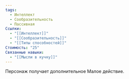 ```yaml
---
tags:
  - Интеллект
  - Сообразительность
  - Пассивная
Ссылки:
  - "[[Интеллект]]"
  - "[[Сообразительность]]"
  - "[[Типы способностей]]"
Стоимость: "25"
Связанные навыки:
  - "[[Мысли в кучку]]"
---
```

Персонаж получает дополнительное Малое действие.